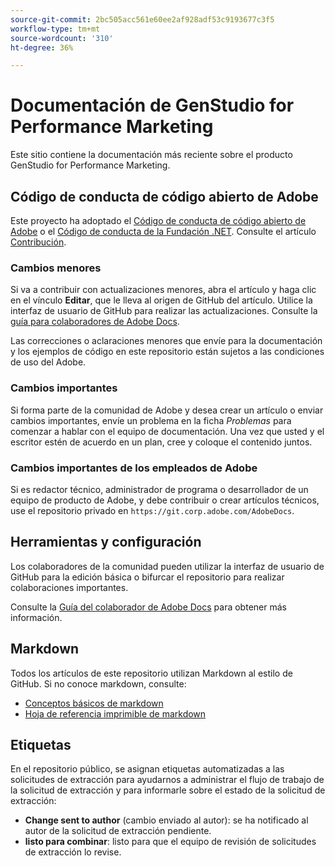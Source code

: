 ```yaml
---
source-git-commit: 2bc505acc561e60ee2af928adf53c9193677c3f5
workflow-type: tm+mt
source-wordcount: '310'
ht-degree: 36%

---
```

# Documentación de GenStudio for Performance Marketing

Este sitio contiene la documentación más reciente sobre el producto GenStudio for Performance Marketing.

## Código de conducta de código abierto de Adobe

Este proyecto ha adoptado el [Código de conducta de código abierto de Adobe](code-of-conduct.md) o el [Código de conducta de la Fundación .NET](https://dotnetfoundation.org/about/policies/code-of-conduct). Consulte el artículo [Contribución](contributing.md).

### Cambios menores

Si va a contribuir con actualizaciones menores, abra el artículo y haga clic en el vínculo **Editar**, que le lleva al origen de GitHub del artículo. Utilice la interfaz de usuario de GitHub para realizar las actualizaciones. Consulte la [guía para colaboradores de Adobe Docs](https://experienceleague.adobe.com/es_es/docs/contributor/contributor-guide/introduction).

Las correcciones o aclaraciones menores que envíe para la documentación y los ejemplos de código en este repositorio están sujetos a las condiciones de uso del Adobe.

### Cambios importantes

Si forma parte de la comunidad de Adobe y desea crear un artículo o enviar cambios importantes, envíe un problema en la ficha _Problemas_ para comenzar a hablar con el equipo de documentación. Una vez que usted y el escritor estén de acuerdo en un plan, cree y coloque el contenido juntos.

### Cambios importantes de los empleados de Adobe

Si es redactor técnico, administrador de programa o desarrollador de un equipo de producto de Adobe, y debe contribuir o crear artículos técnicos, use el repositorio privado en `https://git.corp.adobe.com/AdobeDocs`.

## Herramientas y configuración

Los colaboradores de la comunidad pueden utilizar la interfaz de usuario de GitHub para la edición básica o bifurcar el repositorio para realizar colaboraciones importantes.

Consulte la [Guía del colaborador de Adobe Docs](https://experienceleague.adobe.com/es_es/docs/contributor/contributor-guide/introduction) para obtener más información.

## Markdown

Todos los artículos de este repositorio utilizan Markdown al estilo de GitHub. Si no conoce markdown, consulte:

- [Conceptos básicos de markdown](https://docs.github.com/es/get-started/writing-on-github/getting-started-with-writing-and-formatting-on-github/basic-writing-and-formatting-syntax)
- [Hoja de referencia imprimible de markdown](https://docs.github.com/en/get-started/getting-started-with-git/git-cheatsheet)

## Etiquetas

En el repositorio público, se asignan etiquetas automatizadas a las solicitudes de extracción para ayudarnos a administrar el flujo de trabajo de la solicitud de extracción y para informarle sobre el estado de la solicitud de extracción:

- **Change sent to author** (cambio enviado al autor): se ha notificado al autor de la solicitud de extracción pendiente.
- **listo para combinar**: listo para que el equipo de revisión de solicitudes de extracción lo revise.
